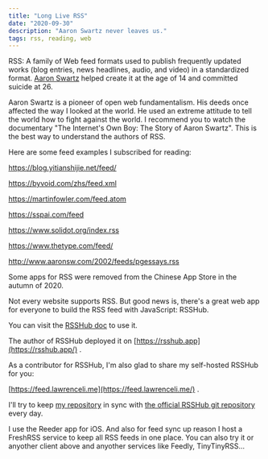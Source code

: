 ```yaml
---
title: "Long Live RSS"
date: "2020-09-30"
description: "Aaron Swartz never leaves us."
tags: rss, reading, web
---
```


RSS: A family of Web feed formats used to publish frequently updated works (blog entries, news headlines, audio, and video) in a standardized format. [Aaron Swartz](http://www.aaronsw.com/) helped create it at the age of 14 and committed suicide at 26.

Aaron Swartz is a pioneer of open web fundamentalism. His deeds once affected the way I looked at the world. He used an extreme attitude to tell the world how to fight against the world. I recommend you to watch the documentary "The Internet's Own Boy: The Story of Aaron Swartz". This is the best way to understand the authors of RSS.

Here are some feed examples I subscribed for reading:

<https://blog.yitianshijie.net/feed/>

<https://byvoid.com/zhs/feed.xml>

<https://martinfowler.com/feed.atom>

<https://sspai.com/feed>

<https://www.solidot.org/index.rss>

<https://www.thetype.com/feed/>

<http://www.aaronsw.com/2002/feeds/pgessays.rss>

Some apps for RSS were removed from the Chinese App Store in the autumn of 2020.

<div>
  <tweet id="1310963891539709952" />
</div>
<div>
  <tweet id="1310553289545658369" />
</div>
<div>
  <tweet id="922363626329133057" />
</div>
<div>
  <tweet id="1311127240713711616" />
</div>

Not every website supports RSS. But good news is, there's a great web app for everyone to build the RSS feed with JavaScript: RSSHub.

You can visit the [RSSHub doc](https://docs.rsshub.app/) to use it.

The author of RSSHub deployed it on [https://rsshub.app](https://rsshub.app/) .

As a contributor for RSSHub, I'm also glad to share my self-hosted RSSHub for you:

[https://feed.lawrenceli.me](https://feed.lawrenceli.me/) .

I'll try to keep [my repository](https://github.com/la3rence/RSSHub) in sync with [the official RSSHub git repository](https://github.com/DIYgod/RSSHub) every day.

I use the Reeder app for iOS. And also for feed sync up reason I host a FreshRSS service to keep all RSS feeds in one place. You can also try it or anyother client above and anyother services like Feedly, TinyTinyRSS...

